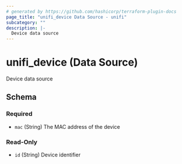 ```yaml
---
# generated by https://github.com/hashicorp/terraform-plugin-docs
page_title: "unifi_device Data Source - unifi"
subcategory: ""
description: |-
  Device data source
---
```


# unifi_device (Data Source)

Device data source



<!-- schema generated by tfplugindocs -->
## Schema

### Required

- `mac` (String) The MAC address of the device

### Read-Only

- `id` (String) Device identifier
